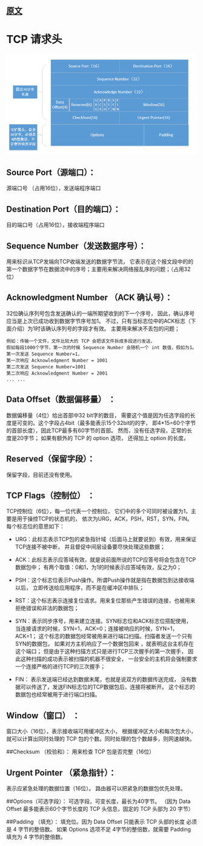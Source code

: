 

## [原文](https://www.jianshu.com/p/af8e7501e10a)

# TCP 请求头

![](../images/tcp/http_request_head.png)

 
## Source Port（源端口）：
源端口号 （占用16位），发送端程序端口

## Destination Port（目的端口）：
目的端口号（占用16位），接收端程序端口

##  Sequence Number（发送数据序号）：
用来标识从TCP发端向TCP收端发送的数据字节流，
它表示在这个报文段中的的第一个数据字节在数据流中的序号；主要用来解决网络报乱序的问题；（占用32位）

## Acknowledgment Number （ACK 确认号）： 
32位确认序列号包含发送确认的一端所期望收到的下一个序号，
因此，确认序号应当是上次已成功收到数据字节序号加1。
不过，只有当标志位中的ACK标志（下面介绍）为1时该确认序列号的字段才有效。
主要用来解决不丢包的问题；

```
例如：传输一个文件，文件比较大的 TCP 会把该文件拆成多段进行发送，
假如每段1000个字节，第一次的时候 Sequence Number 会随机一个 int 数值，假如为1。
第一次发送 Sequence Number=1，
第一次响应 Acknowledgment Number = 1001
第二次发送 Sequence Number=1001
第二次响应 Acknowledgment Number = 2001
... ...
```

## Data Offset（数据偏移量） ： 
数据偏移量（4位）给出首部中32 bit字的数目，
需要这个值是因为任选字段的长度是可变的。这个字段占4bit（最多能表示15个32bit的的字，
即4*15=60个字节的首部长度），因此TCP最多有60字节的首部。
然而，没有任选字段，正常的长度是20字节； 如果有额外的 TCP 的 option 选项，
还得加上 option 的长度。

## Reserved（保留字段）：
保留字段，目前还没有使用。

## TCP Flags（控制位） ：
TCP控制位（6位），每一位代表一个控制位，
它们中的多个可同时被设置为1，主要是用于操控TCP的状态机的，
依次为URG，ACK，PSH，RST，SYN，FIN。每个标志位的意思如下：

- URG：此标志表示TCP包的紧急指针域（后面马上就要说到）有效，用来保证TCP连接不被中断，
并且督促中间层设备要尽快处理这些数据；

- ACK：此标志表示应答域有效，就是说前面所说的TCP应答号将会包含在TCP数据包中；
有两个取值：0和1，为1的时候表示应答域有效，反之为0；

- PSH：这个标志位表示Push操作。所谓Push操作就是指在数据包到达接收端以后，
立即传送给应用程序，而不是在缓冲区中排队；

- RST：这个标志表示连接复位请求。用来复位那些产生错误的连接，也被用来拒绝错误和非法的数据包；

- SYN：表示同步序号，用来建立连接。SYN标志位和ACK标志位搭配使用，
当连接请求的时候，SYN=1，ACK=0；连接被响应的时候，SYN=1，ACK=1；
这个标志的数据包经常被用来进行端口扫描。扫描者发送一个只有SYN的数据包，
如果对方主机响应了一个数据包回来 ，就表明这台主机存在这个端口；
但是由于这种扫描方式只是进行TCP三次握手的第一次握手，
因此这种扫描的成功表示被扫描的机器不很安全，
一台安全的主机将会强制要求一个连接严格的进行TCP的三次握手；

- FIN： 表示发送端已经达到数据末尾，也就是说双方的数据传送完成，
没有数据可以传送了，发送FIN标志位的TCP数据包后，连接将被断开。
这个标志的数据包也经常被用于进行端口扫描。

## Window（窗口） ：
窗口大小（16位），表示接收端可用缓冲区大小，
根据缓冲区大小和每次包大小，就可以计算出同时处理的 TCP 包的个数。同时处理的包个数越多，则网速越快。

##Checksum （校验和）： 
用来检查 TCP 包是否完整（16位）

## Urgent Pointer （紧急指针）：
表示应紧急处理的数据位置（16位）。
路由器可以把紧急的数据包优先处理。

##Options（可选字段）：
可选字段，可变长度，最长为40字节。
（因为 Data Offset 最多能表示60个字节长度的 TCP 头信息，固定的 TCP 头部为 20 字节）

##Padding （填充）：
填充位。因为 Data Offset 只能表示 TCP 头部的长度 必须是 4 字节的整倍数。
如果 Options 选项不足 4字节的整倍数，就需要 Padding 填充为 4 字节的整倍数。

 
